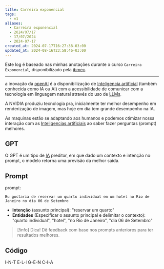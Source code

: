 ```yaml
---
title: Carreira exponencial
tags:
  - v1
aliases:
  - Carreira exponencial
  - 2024/07/17
  - 17/07/2024
  - 2024-07-17
created_at: 2024-07-17T16:27:38-03:00
updated_at: 2024-08-16T23:58:46-03:00
---
```


Este log é baseado nas minhas anotações durante o curso `Carreira Exponencial`, disponibilizado pela [ibmec](ibmec).

---

a inovação da [openAI](openAI) é a disponibilização de [Inteligencia artificial](../../../api/ideias/2024/07/19/Inteligencia_artificial.md) (também conhecida como IA ou AI) com a acessibilidade de comunicar com a tecnologia em linguagem natural através do uso de [LLMs](../../../api/ideias/2024/07/18/LLM.md).

A NVIDIA produziu tecnologia pra, inicialmente ter melhor desempenho em renderização de imagem, mas hoje em dia tem grande desempenho na IA.

As maquinas estão se adaptando aos humanos e podemos otimizar nossa interação com as [Inteligencias artificiais](../../../api/ideias/2024/07/19/Inteligencia_artificial.md) ao saber fazer perguntas (prompt) melhores.

## GPT

O GPT é um tipo de [IA](../../../api/ideias/2024/07/19/Inteligencia_artificial.md) preditor, em que dado um contexto e intenção no prompt, o modelo retorna uma previsão da melhor saída. 

## Prompt

prompt: 

```copiar
Eu gostaria de reservar um quarto individual em um hotel no Rio de Janeiro no dia 06 de Setembro
```

- **Intenção** (assunto principal): "reservar um quarto"
- **Entidades** (Especificar o assunto principal e delimitar o contexto): "quarto individual", "hotel", "no Rio de Janeiro", "dia 06 de Setembro"

> [!info] Dica!
> Dê feedback com base nos prompts anteriores para ter resultados melhores.

## Código
I-N-T
E-L-I
G-E-N
C-I-A